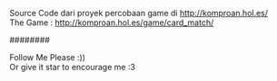 Source Code dari proyek percobaan game di http://komproan.hol.es/<br>
The Game : http://komproan.hol.es/game/card_match/

########

Follow Me Please :))<br>
Or give it star to encourage me :3
